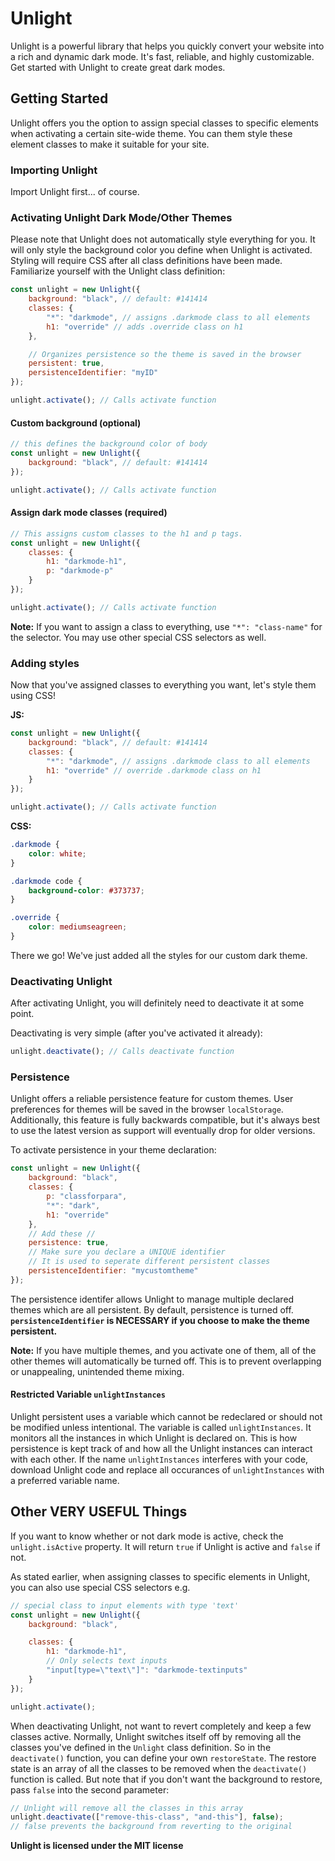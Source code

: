 # Unlight
Unlight is a powerful library that helps you quickly convert your website into a rich and dynamic dark mode. It's fast, reliable, and highly customizable. Get started with Unlight to create great dark modes.

## Getting Started
Unlight offers you the option to assign special classes to specific elements when activating a certain site-wide theme. You can them style these element classes to make it suitable for your site.

### Importing Unlight
Import Unlight first... of course. 

### Activating Unlight Dark Mode/Other Themes
Please note that Unlight does not automatically style everything for you. It will only style the background color you define when Unlight is activated. Styling will require CSS after all class definitions have been made.
Familiarize yourself with the Unlight class definition:
```js
const unlight = new Unlight({
	background: "black", // default: #141414
	classes: {
		"*": "darkmode", // assigns .darkmode class to all elements
		h1: "override" // adds .override class on h1
	},

	// Organizes persistence so the theme is saved in the browser
	persistent: true,
	persistenceIdentifier: "myID"
});

unlight.activate(); // Calls activate function
```
#### Custom background (optional)
```js
// this defines the background color of body
const unlight = new Unlight({
	background: "black", // default: #141414
});

unlight.activate(); // Calls activate function
```

#### Assign dark mode classes (required)
```js
// This assigns custom classes to the h1 and p tags.
const unlight = new Unlight({
	classes: {
		h1: "darkmode-h1",
		p: "darkmode-p"
	}
});

unlight.activate(); // Calls activate function
```
**Note:** If you want to assign a class to everything, use `"*": "class-name"` for the selector. You may use other special CSS selectors as well.

### Adding styles
Now that you've assigned classes to everything you want, let's style them using CSS!

**JS:**
```js
const unlight = new Unlight({
	background: "black", // default: #141414
	classes: {
		"*": "darkmode", // assigns .darkmode class to all elements
		h1: "override" // override .darkmode class on h1
	}
});

unlight.activate(); // Calls activate function
```
**CSS:**
```css
.darkmode {
	color: white;
}

.darkmode code {
	background-color: #373737;
}

.override {
	color: mediumseagreen;
}
```
There we go! We've just added all the styles for our custom dark theme.

### Deactivating Unlight
After activating Unlight, you will definitely need to deactivate it at some point.

Deactivating is very simple (after you've activated it already):
```js
unlight.deactivate(); // Calls deactivate function
```

### Persistence
Unlight offers a reliable persistence feature for custom themes. User preferences for themes will be saved in the browser `localStorage`. Additionally, this feature is fully backwards compatible, but it's always best to use the latest version as support will eventually drop for older versions.

To activate persistence in your theme declaration:
```js
const unlight = new Unlight({
	background: "black",
	classes: {
		p: "classforpara",
		"*": "dark",
		h1: "override"
	},
	// Add these //
	persistence: true,
	// Make sure you declare a UNIQUE identifier
	// It is used to seperate different persistent classes
	persistenceIdentifier: "mycustomtheme"
});
```
The persistence identifer allows Unlight to manage multiple declared themes which are all persistent. By default, persistence is turned off. **`persistenceIdentifier` is NECESSARY if you choose to make the theme persistent.**

**Note:** If you have multiple themes, and you activate one of them, all of the other themes will automatically be turned off. This is to prevent overlapping or unappealing, unintended theme mixing.

#### Restricted Variable `unlightInstances`
Unlight persistent uses a variable which cannot be redeclared or should not be modified unless intentional. The variable is called `unlightInstances`. It monitors all the instances in which Unlight is declared on. This is how persistence is kept track of and how all the Unlight instances can interact with each other. If the name `unlightInstances` interferes with your code, download Unlight code and replace all occurances of `unlightInstances` with a preferred variable name.

## Other VERY USEFUL Things
If you want to know whether or not dark mode is active, check the `unlight.isActive` property. It will return `true` if Unlight is active and `false` if not.

As stated earlier, when assigning classes to specific elements in Unlight, you can also use special CSS selectors e.g.
```js
// special class to input elements with type 'text'
const unlight = new Unlight({
	background: "black",

	classes: {
		h1: "darkmode-h1",
		// Only selects text inputs
		"input[type=\"text\"]": "darkmode-textinputs"
	}
});

unlight.activate();
```

When deactivating Unlight, not want to revert completely and keep a few classes active. Normally, Unlight switches itself off by removing all the classes you've defined in the `Unlight` class definition. So in the `deactivate()` function, you can define your own `restoreState`. The restore state is an array of all the classes to be removed when the `deactivate()` function is called. But note that if you don't want the background to restore, pass `false` into the second parameter:
```js
// Unlight will remove all the classes in this array 
unlight.deactivate(["remove-this-class", "and-this"], false);
// false prevents the background from reverting to the original
```

**Unlight is licensed under the MIT license**
